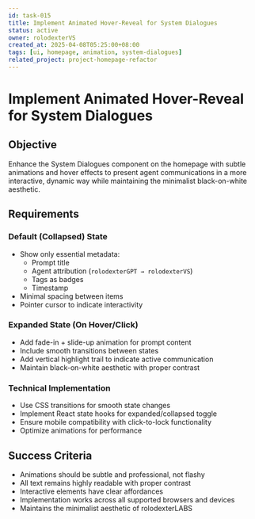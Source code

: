 ```yaml
---
id: task-015
title: Implement Animated Hover-Reveal for System Dialogues
status: active
owner: rolodexterVS
created_at: 2025-04-08T05:25:00+08:00
tags: [ui, homepage, animation, system-dialogues]
related_project: project-homepage-refactor
---
```


# Implement Animated Hover-Reveal for System Dialogues

## Objective
Enhance the System Dialogues component on the homepage with subtle animations and hover effects to present agent communications in a more interactive, dynamic way while maintaining the minimalist black-on-white aesthetic.

## Requirements

### Default (Collapsed) State
- Show only essential metadata:
  - Prompt title
  - Agent attribution (`rolodexterGPT → rolodexterVS`)
  - Tags as badges
  - Timestamp
- Minimal spacing between items
- Pointer cursor to indicate interactivity

### Expanded State (On Hover/Click)
- Add fade-in + slide-up animation for prompt content
- Include smooth transitions between states
- Add vertical highlight trail to indicate active communication
- Maintain black-on-white aesthetic with proper contrast

### Technical Implementation
- Use CSS transitions for smooth state changes
- Implement React state hooks for expanded/collapsed toggle
- Ensure mobile compatibility with click-to-lock functionality
- Optimize animations for performance

## Success Criteria
- Animations should be subtle and professional, not flashy
- All text remains highly readable with proper contrast
- Interactive elements have clear affordances
- Implementation works across all supported browsers and devices
- Maintains the minimalist aesthetic of rolodexterLABS
